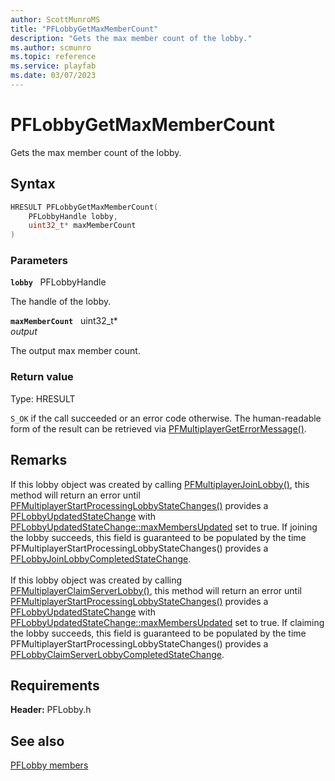 ```yaml
---
author: ScottMunroMS
title: "PFLobbyGetMaxMemberCount"
description: "Gets the max member count of the lobby."
ms.author: scmunro
ms.topic: reference
ms.service: playfab
ms.date: 03/07/2023
---
```


# PFLobbyGetMaxMemberCount  

Gets the max member count of the lobby.  

## Syntax  
  
```cpp
HRESULT PFLobbyGetMaxMemberCount(  
    PFLobbyHandle lobby,  
    uint32_t* maxMemberCount  
)  
```  
  
### Parameters  
  
**`lobby`** &nbsp; PFLobbyHandle  
  
The handle of the lobby.  
  
**`maxMemberCount`** &nbsp; uint32_t*  
*output*  
  
The output max member count.  
  
  
### Return value
Type: HRESULT
  
```S_OK``` if the call succeeded or an error code otherwise. The human-readable form of the result can be retrieved via [PFMultiplayerGetErrorMessage()](../../pfmultiplayer/functions/pfmultiplayergeterrormessage.md).
  
## Remarks  
  
If this lobby object was created by calling [PFMultiplayerJoinLobby()](pfmultiplayerjoinlobby.md), this method will return an error until [PFMultiplayerStartProcessingLobbyStateChanges()](pfmultiplayerstartprocessinglobbystatechanges.md) provides a [PFLobbyUpdatedStateChange](../structs/pflobbyupdatedstatechange.md) with [PFLobbyUpdatedStateChange::maxMembersUpdated](../structs/pflobbyupdatedstatechange.md) set to true. If joining the lobby succeeds, this field is guaranteed to be populated by the time PFMultiplayerStartProcessingLobbyStateChanges() provides a [PFLobbyJoinLobbyCompletedStateChange](../structs/pflobbyjoinlobbycompletedstatechange.md). <br /><br /> If this lobby object was created by calling [PFMultiplayerClaimServerLobby()](pfmultiplayerclaimserverlobby.md), this method will return an error until [PFMultiplayerStartProcessingLobbyStateChanges()](pfmultiplayerstartprocessinglobbystatechanges.md) provides a [PFLobbyUpdatedStateChange](../structs/pflobbyupdatedstatechange.md) with [PFLobbyUpdatedStateChange::maxMembersUpdated](../structs/pflobbyupdatedstatechange.md) set to true. If claiming the lobby succeeds, this field is guaranteed to be populated by the time PFMultiplayerStartProcessingLobbyStateChanges() provides a [PFLobbyClaimServerLobbyCompletedStateChange](../structs/pflobbyclaimserverlobbycompletedstatechange.md).
  
## Requirements  
  
**Header:** PFLobby.h
  
## See also  
[PFLobby members](../pflobby_members.md)  

  
  
